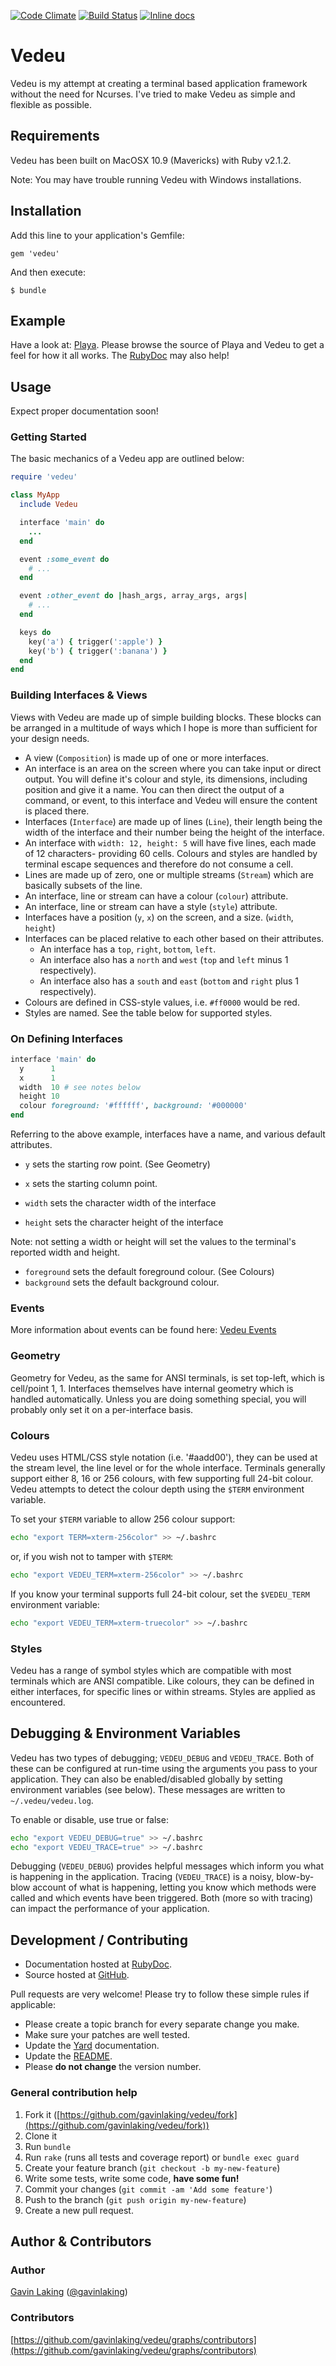 [![Code Climate](https://codeclimate.com/github/gavinlaking/vedeu.png)](https://codeclimate.com/github/gavinlaking/vedeu)
[![Build Status](https://travis-ci.org/gavinlaking/vedeu.svg?branch=master)](https://travis-ci.org/gavinlaking/vedeu)
[![Inline docs](http://inch-ci.org/github/gavinlaking/vedeu.svg?branch=master)](http://inch-ci.org/github/gavinlaking/vedeu)

# Vedeu

Vedeu is my attempt at creating a terminal based application framework without the need for Ncurses. I've tried to make Vedeu as simple and flexible as possible.


## Requirements

Vedeu has been built on MacOSX 10.9 (Mavericks) with Ruby v2.1.2.

Note: You may have trouble running Vedeu with Windows installations.


## Installation

Add this line to your application's Gemfile:

    gem 'vedeu'

And then execute:

    $ bundle


## Example

Have a look at: [Playa](https://github.com/gavinlaking/playa). Please browse the source of Playa and Vedeu to get a feel for how it all works. The [RubyDoc](http://rubydoc.info/github/gavinlaking/vedeu/master/frames) may also help!


## Usage

Expect proper documentation soon!

### Getting Started

The basic mechanics of a Vedeu app are outlined below:

```ruby
require 'vedeu'

class MyApp
  include Vedeu

  interface 'main' do
    ...
  end

  event :some_event do
    # ...
  end

  event :other_event do |hash_args, array_args, args|
    # ...
  end

  keys do
    key('a') { trigger(':apple') }
    key('b') { trigger(':banana') }
  end
end
```

### Building Interfaces & Views

Views with Vedeu are made up of simple building blocks. These blocks can be arranged in a multitude of ways which I hope is more than sufficient for your design needs.

- A view (`Composition`) is made up of one or more interfaces.
- An interface is an area on the screen where you can take input or direct output. You will define it's colour and style, its dimensions, including position and give it a name. You can then direct the output of a command, or event, to this interface and Vedeu will ensure the content is placed there.
- Interfaces (`Interface`) are made up of lines (`Line`), their length being the width of the interface and their number being the height of the interface.
- An interface with `width: 12, height: 5` will have five lines, each made of 12 characters- providing 60 cells. Colours and styles are handled by terminal escape sequences and therefore do not consume a cell.
- Lines are made up of zero, one or multiple streams (`Stream`) which are basically subsets of the line.
- An interface, line or stream can have a colour (`colour`) attribute.
- An interface, line or stream can have a style (`style`) attribute.
- Interfaces have a position (`y`, `x`) on the screen, and a size. (`width`, `height`)
- Interfaces can be placed relative to each other based on their attributes.
    - An interface has a `top`, `right`, `bottom`, `left`.
    - An interface also has a `north` and `west` (`top` and `left` minus 1 respectively).
    - An interface also has a `south` and `east` (`bottom` and `right` plus 1 respectively).
- Colours are defined in CSS-style values, i.e. `#ff0000` would be red.
- Styles are named. See the table below for supported styles.


### On Defining Interfaces

```ruby
interface 'main' do
  y      1
  x      1
  width  10 # see notes below
  height 10
  colour foreground: '#ffffff', background: '#000000'
end
```

Referring to the above example, interfaces have a name, and various default attributes.

- `y`          sets the starting row point. (See Geometry)
- `x`          sets the starting column point.

- `width`      sets the character width of the interface
- `height`     sets the character height of the interface

Note: not setting a width or height will set the values to the terminal's reported width and height.

- `foreground` sets the default foreground colour. (See Colours)
- `background` sets the default background colour.


### Events

More information about events can be found here: [Vedeu Events](http://www.rubydoc.info/github/gavinlaking/vedeu/file/docs/events.md)


### Geometry

Geometry for Vedeu, as the same for ANSI terminals, is set top-left, which is cell/point 1, 1. Interfaces themselves have internal geometry which is handled automatically. Unless you are doing something special, you will probably only set it on a per-interface basis.


### Colours

Vedeu uses HTML/CSS style notation (i.e. '#aadd00'), they can be used at the stream level, the line level or for the whole interface. Terminals generally support either 8, 16 or 256 colours, with few supporting full 24-bit colour. Vedeu attempts to detect the colour depth using the `$TERM` environment variable.

To set your `$TERM` variable to allow 256 colour support:

```bash
echo "export TERM=xterm-256color" >> ~/.bashrc
```

or, if you wish not to tamper with `$TERM`:

```bash
echo "export VEDEU_TERM=xterm-256color" >> ~/.bashrc
```

If you know your terminal supports full 24-bit colour, set the `$VEDEU_TERM` environment variable:

```bash
echo "export VEDEU_TERM=xterm-truecolor" >> ~/.bashrc
```


### Styles

Vedeu has a range of symbol styles which are compatible with most terminals which are ANSI compatible. Like colours, they can be defined in either interfaces, for specific lines or within streams. Styles are applied as encountered.


## Debugging & Environment Variables

Vedeu has two types of debugging; `VEDEU_DEBUG` and `VEDEU_TRACE`. Both of these can be configured at run-time using the arguments you pass to your application. They can also be enabled/disabled globally by setting environment variables (see below). These messages are written to `~/.vedeu/vedeu.log`.

To enable or disable, use true or false:

```bash
echo "export VEDEU_DEBUG=true" >> ~/.bashrc
echo "export VEDEU_TRACE=true" >> ~/.bashrc
```

Debugging (`VEDEU_DEBUG`) provides helpful messages which inform you what is happening in the application. Tracing (`VEDEU_TRACE`) is a noisy, blow-by-blow account of what is happening, letting you know which methods were called and which events have been triggered. Both (more so with tracing) can impact the performance of your application.


## Development / Contributing

* Documentation hosted at [RubyDoc](http://rubydoc.info/github/gavinlaking/vedeu/master/frames).
* Source hosted at [GitHub](https://github.com/gavinlaking/vedeu).

Pull requests are very welcome! Please try to follow these simple rules if applicable:

* Please create a topic branch for every separate change you make.
* Make sure your patches are well tested.
* Update the [Yard](http://yardoc.org/) documentation.
* Update the [README](https://github.com/gavinlaking/vedeu/blob/master/README.md).
* Please **do not change** the version number.


### General contribution help

1. Fork it ([https://github.com/gavinlaking/vedeu/fork](https://github.com/gavinlaking/vedeu/fork))
2. Clone it
3. Run `bundle`
4. Run `rake` (runs all tests and coverage report) or `bundle exec guard`
5. Create your feature branch (`git checkout -b my-new-feature`)
6. Write some tests, write some code, **have some fun!**
7. Commit your changes (`git commit -am 'Add some feature'`)
8. Push to the branch (`git push origin my-new-feature`)
9. Create a new pull request.


## Author & Contributors

### Author

[Gavin Laking](https://github.com/gavinlaking) ([@gavinlaking](http://twitter.com/gavinlaking))


### Contributors

[https://github.com/gavinlaking/vedeu/graphs/contributors](https://github.com/gavinlaking/vedeu/graphs/contributors)
